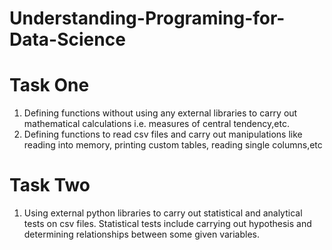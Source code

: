 # Understanding-Programing-for-Data-Science


# Task One

1. Defining functions without using any external libraries to carry out mathematical calculations i.e. measures of central tendency,etc. 
2. Defining functions to read csv files and carry out manipulations like reading into memory, printing custom tables, reading single columns,etc


# Task Two

1. Using external python libraries to carry out statistical and analytical tests on csv files. Statistical tests include carrying out hypothesis and determining relationships between some given variables.  
